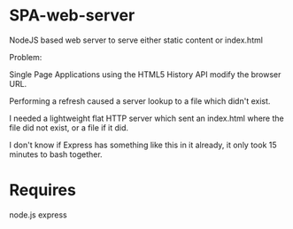 SPA-web-server
==============

NodeJS based web server to serve either static content or index.html

Problem:

  Single Page Applications using the HTML5 History API modify the browser URL.
  
  Performing a refresh caused a server lookup to a file which didn't exist.
  
  I needed a lightweight flat HTTP server which sent an index.html where the file did not exist, or a file if it did.
  
  

I don't know if Express has something like this in it already, it only took 15 minutes to bash together.



Requires
========

node.js
express

